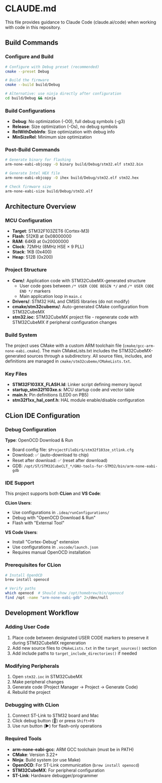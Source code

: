 # CLAUDE.md

This file provides guidance to Claude Code (claude.ai/code) when working with code in this repository.

## Build Commands

### Configure and Build
```bash
# Configure with Debug preset (recommended)
cmake --preset Debug

# Build the firmware
cmake --build build/Debug

# Alternative: use ninja directly after configuration
cd build/Debug && ninja
```

### Build Configurations
- **Debug**: No optimization (-O0), full debug symbols (-g3)
- **Release**: Size optimization (-Os), no debug symbols
- **RelWithDebInfo**: Size optimization with debug info
- **MinSizeRel**: Minimum size optimization

### Post-Build Commands
```bash
# Generate binary for flashing
arm-none-eabi-objcopy -O binary build/Debug/stm32.elf stm32.bin

# Generate Intel HEX file
arm-none-eabi-objcopy -O ihex build/Debug/stm32.elf stm32.hex

# Check firmware size
arm-none-eabi-size build/Debug/stm32.elf
```

## Architecture Overview

### MCU Configuration
- **Target**: STM32F103ZET6 (Cortex-M3)
- **Flash**: 512KB at 0x08000000
- **RAM**: 64KB at 0x20000000
- **Clock**: 72MHz (8MHz HSE × 9 PLL)
- **Stack**: 1KB (0x400)
- **Heap**: 512B (0x200)

### Project Structure
- **Core/**: Application code with STM32CubeMX-generated structure
  - User code goes between `/* USER CODE BEGIN */` and `/* USER CODE END */` markers
  - Main application loop in `main.c`
- **Drivers/**: STM32 HAL and CMSIS libraries (do not modify)
- **cmake/stm32cubemx/**: Auto-generated CMake configuration from STM32CubeMX
- **stm32.ioc**: STM32CubeMX project file - regenerate code with STM32CubeMX if peripheral configuration changes

### Build System
The project uses CMake with a custom ARM toolchain file (`cmake/gcc-arm-none-eabi.cmake`). The main CMakeLists.txt includes the STM32CubeMX-generated sources through a subdirectory. All source files, includes, and definitions are managed in `cmake/stm32cubemx/CMakeLists.txt`.

### Key Files
- **STM32F103XX_FLASH.ld**: Linker script defining memory layout
- **startup_stm32f103xe.s**: MCU startup code and vector table
- **main.h**: Pin definitions (LED0 on PB5)
- **stm32f1xx_hal_conf.h**: HAL module enable/disable configuration

## CLion IDE Configuration

### Debug Configuration
**Type**: OpenOCD Download & Run
- Board config file: `$ProjectFileDir$/stm32f103ze_stlink.cfg`
- Download: ✅ (auto-download to chip)
- Reset after download: ✅ (reset after download)
- GDB: `/opt/ST/STM32CubeCLT_*/GNU-tools-for-STM32/bin/arm-none-eabi-gdb`

### IDE Support
This project supports both **CLion** and **VS Code**:

**CLion Users**:
- Use configurations in `.idea/runConfigurations/`
- Debug with "OpenOCD Download & Run" 
- Flash with "External Tool"

**VS Code Users**:  
- Install "Cortex-Debug" extension
- Use configurations in `.vscode/launch.json`
- Requires manual OpenOCD installation

### Prerequisites for CLion
```bash
# Install OpenOCD
brew install openocd

# Verify paths
which openocd  # Should show /opt/homebrew/bin/openocd
find /opt -name "arm-none-eabi-gdb" 2>/dev/null
```

## Development Workflow

### Adding User Code
1. Place code between designated USER CODE markers to preserve it during STM32CubeMX regeneration
2. Add new source files to `CMakeLists.txt` in the `target_sources()` section
3. Add include paths to `target_include_directories()` if needed

### Modifying Peripherals
1. Open `stm32.ioc` in STM32CubeMX
2. Make peripheral changes
3. Generate code (Project Manager → Project → Generate Code)
4. Rebuild the project

### Debugging with CLion
1. Connect ST-Link to STM32 board and Mac
2. Click debug button (🐛) or press `Shift+F9`
3. Use run button (▶️) for flash-only operations

### Required Tools
- **arm-none-eabi-gcc**: ARM GCC toolchain (must be in PATH)
- **CMake**: Version 3.22+
- **Ninja**: Build system (or use Make)
- **OpenOCD**: For ST-Link communication (`brew install openocd`)
- **STM32CubeMX**: For peripheral configuration
- **ST-Link**: Hardware debugger/programmer